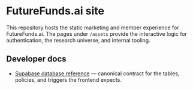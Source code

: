 # FutureFunds.ai site

This repository hosts the static marketing and member experience for FutureFunds.ai. The
pages under `/assets` provide the interactive logic for authentication, the research
universe, and internal tooling.

## Developer docs

- [Supabase database reference](docs/supabase-schema.md) — canonical contract for the
  tables, policies, and triggers the frontend expects.
